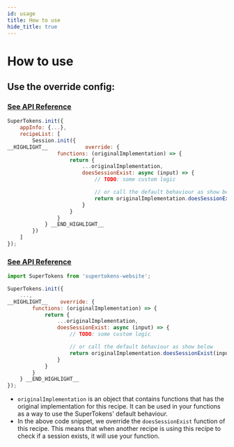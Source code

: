 ```yaml
---
id: usage
title: How to use
hide_title: true
---
```


# How to use

## Use the override config:

<!--DOCUSAURUS_CODE_TABS-->
<!--With ReactJS-->
### [See API Reference](/docs/auth-react/session/override/functions)

```js
SuperTokens.init({
    appInfo: {...},
    recipeList: [
        Session.init({
__HIGHLIGHT__            override: {
                functions: (originalImplementation) => {
                    return {
                        ...originalImplementation,
                        doesSessionExist: async (input) => {
                            // TODO: some custom logic

                            // or call the default behaviour as show below
                            return originalImplementation.doesSessionExist(input);
                        }
                    }
                }
            } __END_HIGHLIGHT__
        })
    ]
});
```

<!--Plain JS-->
### [See API Reference](/docs/website/usage/override/functions)

```js
import SuperTokens from 'supertokens-website';

SuperTokens.init({
    ...,
__HIGHLIGHT__    override: {
        functions: (originalImplementation) => {
            return {
                ...originalImplementation,
                doesSessionExist: async (input) => {
                    // TODO: some custom logic

                    // or call the default behaviour as show below
                    return originalImplementation.doesSessionExist(input);
                }
            }
        }
    } __END_HIGHLIGHT__
});
```
<!--END_DOCUSAURUS_CODE_TABS-->

- `originalImplementation` is an object that contains functions that has the original implementation for this recipe. It can be used in your functions as a way to use the SuperTokens' default behaviour.
- In the above code snippet, we override the `doesSessionExist` function of this recipe. This means that when another recipe is using this recipe to check if a session exists, it will use your function.